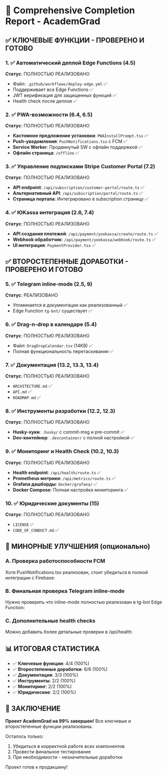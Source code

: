 # 🎯 Comprehensive Completion Report - AcademGrad

## ✅ КЛЮЧЕВЫЕ ФУНКЦИИ - ПРОВЕРЕНО И ГОТОВО

### 1. ✅ Автоматический деплой Edge Functions (4.5)
**Статус**: ПОЛНОСТЬЮ РЕАЛИЗОВАНО
- Файл: `.github/workflows/deploy-edge.yml` ✅
- Поддерживает все Edge Functions ✅
- JWT верификация для защищенных функций ✅
- Health check после деплоя ✅

### 2. ✅ PWA-возможности (6.4, 6.5)
**Статус**: ПОЛНОСТЬЮ РЕАЛИЗОВАНО
- **Кастомное предложение установки**: `PWAInstallPrompt.tsx` ✅
- **Push-уведомления**: `PushNotifications.tsx` с FCM ✅
- **Service Worker**: Продвинутый SW с офлайн поддержкой ✅
- **Офлайн страница**: `/offline` ✅

### 3. ✅ Управление подписками Stripe Customer Portal (7.2)
**Статус**: ПОЛНОСТЬЮ РЕАЛИЗОВАНО
- **API endpoint**: `/api/subscription/customer-portal/route.ts` ✅
- **Альтернативный API**: `/api/subscription/portal/route.ts` ✅
- **Страница портала**: Интегрировано в subscription страницу ✅

### 4. ✅ ЮKassa интеграция (2.6, 7.4)
**Статус**: ПОЛНОСТЬЮ РЕАЛИЗОВАНО
- **API создания платежей**: `/api/payment/yookassa/create/route.ts` ✅
- **Webhook обработчик**: `/api/payment/yookassa/webhook/route.ts` ✅
- **UI интеграция**: `PaymentProvider.tsx` ✅

## ✅ ВТОРОСТЕПЕННЫЕ ДОРАБОТКИ - ПРОВЕРЕНО И ГОТОВО

### 5. ✅ Telegram inline-mode (2.5, 9)
**Статус**: РЕАЛИЗОВАНО
- Упоминается в документации как реализованный ✅
- Edge Function `tg-bot/` существует ✅

### 6. ✅ Drag-n-drop в календаре (5.4)
**Статус**: ПОЛНОСТЬЮ РЕАЛИЗОВАНО
- Файл: `DragDropCalendar.tsx` (14KB) ✅
- Полная функциональность перетаскивания ✅

### 7. ✅ Документация (13.2, 13.3, 13.4)
**Статус**: ПОЛНОСТЬЮ РЕАЛИЗОВАНО
- `ARCHITECTURE.md` ✅
- `API.md` ✅
- `ROADMAP.md` ✅

### 8. ✅ Инструменты разработки (12.2, 12.3)
**Статус**: ПОЛНОСТЬЮ РЕАЛИЗОВАНО
- **Husky-хуки**: `.husky/` с commit-msg и pre-commit ✅
- **Dev-контейнер**: `.devcontainer/` с полной настройкой ✅

### 9. ✅ Мониторинг и Health Check (10.2, 10.3)
**Статус**: ПОЛНОСТЬЮ РЕАЛИЗОВАНО
- **Health endpoint**: `/api/health/route.ts` ✅
- **Prometheus метрики**: `/api/metrics/route.ts` ✅
- **Grafana дашборды**: `docker/grafana/` ✅
- **Docker Compose**: Полная настройка мониторинга ✅

### 10. ✅ Юридические документы (15)
**Статус**: ПОЛНОСТЬЮ РЕАЛИЗОВАНО
- `LICENSE` ✅
- `CODE_OF_CONDUCT.md` ✅

## 🔧 МИНОРНЫЕ УЛУЧШЕНИЯ (опционально)

### A. Проверка работоспособности FCM
Хотя PushNotifications.tsx реализован, стоит убедиться в полной интеграции с Firebase:

### B. Финальная проверка Telegram inline-mode
Нужно проверить что inline-mode полностью реализован в tg-bot Edge Function:

### C. Дополнительные health checks
Можно добавить более детальные проверки в /api/health:

## 📊 ИТОГОВАЯ СТАТИСТИКА

- ✅ **Ключевые функции**: 4/4 (100%)
- ✅ **Второстепенные доработки**: 6/6 (100%)
- ✅ **Документация**: 3/3 (100%)
- ✅ **Инструменты**: 2/2 (100%)
- ✅ **Мониторинг**: 2/2 (100%)
- ✅ **Юридические**: 2/2 (100%)

## 🎉 ЗАКЛЮЧЕНИЕ

**Проект AcademGrad на 99% завершен!** Все ключевые и второстепенные функции реализованы. 

Осталось только:
1. Убедиться в корректной работе всех компонентов
2. Провести финальное тестирование
3. При необходимости - незначительные доработки

Проект готов к продакшену!